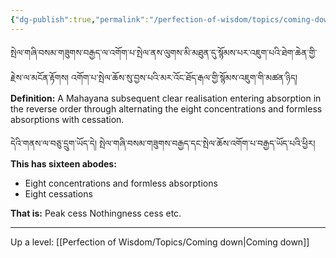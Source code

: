 ```yaml
---
{"dg-publish":true,"permalink":"/perfection-of-wisdom/topics/coming-down-alternating-with-cessation/"}
---
```


སྤེལ་གཞི་བསམ་གཟུགས་བརྒྱད་ལ་འགོག་པ་སྤེལ་ནས་ལུགས་མི་མཐུན་དུ་སྙོམས་པར་འཇུག་པའི་ཐེག་ཆེན་གྱི་རྗེས་ལ་མངོན་རྟོགས། 
འགོག་པ་སྤེལ་ཆོས་སུ་བྱས་པའི་མར་འོང་ཐོད་རྒལ་གྱི་སྙོམས་འཇུག་གི་མཚན་ཉིད། 
**Definition:** A Mahayana subsequent clear realisation entering absorption in the reverse order through alternating the eight concentrations and formless absorptions with cessation.

དེའི་གནས་ལ་བཅུ་དྲུག་ཡོད་དེ། སྤེལ་གཞི་བསམ་གཟུགས་བརྒྱད་དང་སྤེལ་ཆོས་འགོག་པ་བརྒྱད་ཡོད་པའི་ཕྱིར།
**This has sixteen abodes:**
- Eight concentrations and formless absorptions
- Eight cessations

**That is:** Peak cess Nothingness cess etc.

---
Up a level: [[Perfection of Wisdom/Topics/Coming down\|Coming down]]
